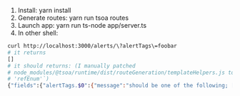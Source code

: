 1. Install: yarn install
2. Generate routes: yarn run tsoa routes
3. Launch app: yarn run ts-node app/server.ts
4. In other shell:

```sh
curl http://localhost:3000/alerts/\?alertTags\=foobar
# it returns
[]
# it should returns: (I manually patched
# node_modules/@tsoa/runtime/dist/routeGeneration/templateHelpers.js to add `case
# 'refEnum'`)
{"fields":{"alertTags.$0":{"message":"should be one of the following; ['foo','bar']","value":"foobar"}}}
```
